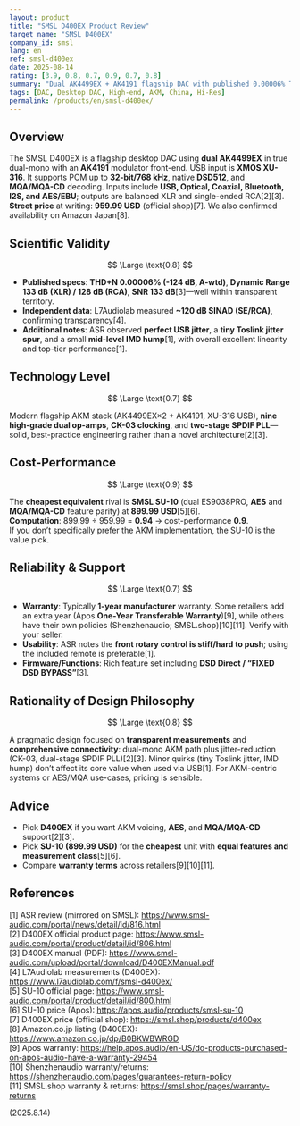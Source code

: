 ```yaml
---
layout: product
title: "SMSL D400EX Product Review"
target_name: "SMSL D400EX"
company_id: smsl
lang: en
ref: smsl-d400ex
date: 2025-08-14
rating: [3.9, 0.8, 0.7, 0.9, 0.7, 0.8]
summary: "Dual AK4499EX + AK4191 flagship DAC with published 0.00006% THD+N and 133 dB DR (XLR), extensive I/O (USB/Optical/Coax/BT/I2S/AES), and third-party measurements confirming transparent performance. At 959.99 USD it offers solid value versus the cheapest equivalent rival."
tags: [DAC, Desktop DAC, High-end, AKM, China, Hi-Res]
permalink: /products/en/smsl-d400ex/
---
```


## Overview

The SMSL D400EX is a flagship desktop DAC using **dual AK4499EX** in true dual-mono with an **AK4191** modulator front-end. USB input is **XMOS XU-316**. It supports PCM up to **32-bit/768 kHz**, native **DSD512**, and **MQA/MQA-CD** decoding. Inputs include **USB, Optical, Coaxial, Bluetooth, I2S, and AES/EBU**; outputs are balanced XLR and single-ended RCA[2][3].  
**Street price** at writing: **959.99 USD** (official shop)[7]. We also confirmed availability on Amazon Japan[8].

## Scientific Validity

$$ \Large \text{0.8} $$

- **Published specs**: **THD+N 0.00006% (-124 dB, A-wtd)**, **Dynamic Range 133 dB (XLR) / 128 dB (RCA)**, **SNR 133 dB**[3]—well within transparent territory.  
- **Independent data**: L7Audiolab measured **~120 dB SINAD (SE/RCA)**, confirming transparency[4].  
- **Additional notes**: ASR observed **perfect USB jitter**, a **tiny Toslink jitter spur**, and a small **mid-level IMD hump**[1], with overall excellent linearity and top-tier performance[1].

## Technology Level

$$ \Large \text{0.7} $$

Modern flagship AKM stack (AK4499EX×2 + AK4191, XU-316 USB), **nine high-grade dual op-amps**, **CK-03 clocking**, and **two-stage SPDIF PLL**—solid, best-practice engineering rather than a novel architecture[2][3].

## Cost-Performance

$$ \Large \text{0.9} $$

The **cheapest equivalent** rival is **SMSL SU-10** (dual ES9038PRO, **AES** and **MQA/MQA-CD** feature parity) at **899.99 USD**[5][6].  
**Computation**: 899.99 ÷ 959.99 = **0.94** → cost-performance **0.9**.  
If you don’t specifically prefer the AKM implementation, the SU-10 is the value pick.

## Reliability & Support

$$ \Large \text{0.7} $$

- **Warranty**: Typically **1-year manufacturer** warranty. Some retailers add an extra year (Apos **One-Year Transferable Warranty**)[9], while others have their own policies (Shenzhenaudio; SMSL.shop)[10][11]. Verify with your seller.  
- **Usability**: ASR notes the **front rotary control is stiff/hard to push**; using the included remote is preferable[1].  
- **Firmware/Functions**: Rich feature set including **DSD Direct / “FIXED DSD BYPASS”**[3].

## Rationality of Design Philosophy

$$ \Large \text{0.8} $$

A pragmatic design focused on **transparent measurements** and **comprehensive connectivity**: dual-mono AKM path plus jitter-reduction (CK-03, dual-stage SPDIF PLL)[2][3]. Minor quirks (tiny Toslink jitter, IMD hump) don’t affect its core value when used via USB[1]. For AKM-centric systems or AES/MQA use-cases, pricing is sensible.

## Advice

- Pick **D400EX** if you want AKM voicing, **AES**, and **MQA/MQA-CD** support[2][3].  
- Pick **SU-10 (899.99 USD)** for the **cheapest** unit with **equal features and measurement class**[5][6].  
- Compare **warranty terms** across retailers[9][10][11].

## References

[1] ASR review (mirrored on SMSL): https://www.smsl-audio.com/portal/news/detail/id/816.html  
[2] D400EX official product page: https://www.smsl-audio.com/portal/product/detail/id/806.html  
[3] D400EX manual (PDF): https://www.smsl-audio.com/upload/portal/download/D400EXManual.pdf  
[4] L7Audiolab measurements (D400EX): https://www.l7audiolab.com/f/smsl-d400ex/  
[5] SU-10 official page: https://www.smsl-audio.com/portal/product/detail/id/800.html  
[6] SU-10 price (Apos): https://apos.audio/products/smsl-su-10  
[7] D400EX price (official shop): https://smsl.shop/products/d400ex  
[8] Amazon.co.jp listing (D400EX): https://www.amazon.co.jp/dp/B0BKWBWRGD  
[9] Apos warranty: https://help.apos.audio/en-US/do-products-purchased-on-apos-audio-have-a-warranty-29454  
[10] Shenzhenaudio warranty/returns: https://shenzhenaudio.com/pages/guarantees-return-policy  
[11] SMSL.shop warranty & returns: https://smsl.shop/pages/warranty-returns


(2025.8.14)